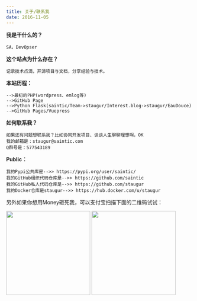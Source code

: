 ```yaml
---
title: 关于/联系我
date: 2016-11-05
---
```


**我是干什么的？**

```
SA，DevOpser
```

**这个站点为什么存在？**

```
记录技术点滴，开源项目与文档，分享经验与技术。
```

**本站历程：**

```
-->最初的PHP(wordpress、emlog等)
-->GitHub Page
-->Python Flask(saintic/Team->staugur/Interest.blog->staugur/EauDouce)
-->GitHub Pages/Vuepress
```

**如何联系我？**

```
如果还有问题想联系我？比如协同开发项目、谈谈人生聊聊理想啊，OK
我的邮箱是：staugur@saintic.com
Q群号是：577543189
```

**Public：**

```
我的Pypi公共库是-->> https://pypi.org/user/saintic/
我的GitHub组织代码仓库是-->> https://github.com/saintic
我的GitHub私人代码仓库是-->> https://github.com/staugur
我的Docker仓库是staugur-->> https://hub.docker.com/u/staugur
```

另外如果你想用Money砸死我，可以支付宝扫描下面的二维码试试：

<img style="max-width: 100%; width: 227px;" src="https://static.saintic.com/cdn/images/donation-alipay.jpg">

<img style="max-width: 100%; width: 227px;" src="https://static.saintic.com/cdn/images/donation-wechat.png">

